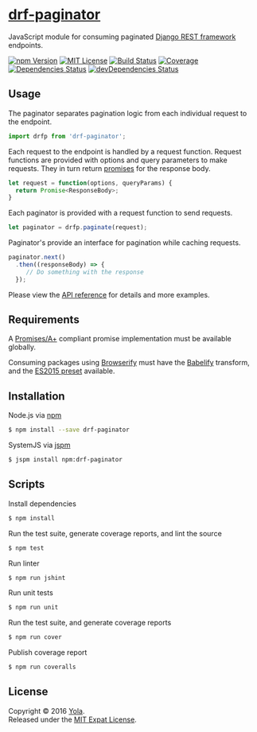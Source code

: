 # [drf-paginator](https://github.com/yola/drf-paginator)

JavaScript module for consuming paginated [Django REST framework][drf] endpoints.

[drf]: http://www.django-rest-framework.org

[![npm Version][badge-npm]][package]
[![MIT License][badge-license]][license]
[![Build Status][badge-travis]][travis]
[![Coverage][badge-coveralls]][coveralls]
[![Dependencies Status][badge-david]][david]
[![devDependencies Status][badge-david-dev]][david]

[badge-coveralls]: https://img.shields.io/coveralls/yola/drf-paginator.svg?style=flat-square
[badge-david]: https://img.shields.io/david/yola/drf-paginator.svg?style=flat-square
[badge-david-dev]: https://img.shields.io/david/dev/yola/drf-paginator.svg?style=flat-square
[badge-license]: https://img.shields.io/badge/license-MIT-blue.svg?style=flat-square
[badge-npm]: https://img.shields.io/npm/v/drf-paginator.svg?style=flat-square
[badge-travis]: https://img.shields.io/travis/yola/drf-paginator.svg?style=flat-square
[coveralls]: https://coveralls.io/github/yola/drf-paginator
[david]: https://david-dm.org/yola/drf-paginator
[license]: https://github.com/yola/drf-paginator/blob/master/LICENSE
[package]: https://www.npmjs.com/package/drf-paginator
[travis]: https://travis-ci.org/yola/drf-paginator

## Usage

The paginator separates pagination logic from each individual request to the endpoint.

```javascript
import drfp from 'drf-paginator';
```

Each request to the endpoint is handled by a request function.
Request functions are provided with options and query parameters to make requests.
They in turn return [promises][promise-spec] for the response body.

```javascript
let request = function(options, queryParams) {
  return Promise<ResponseBody>;
}
```

Each paginator is provided with a request function to send requests.

```javascript
let paginator = drfp.paginate(request);
```

Paginator's provide an interface for pagination while caching requests.

```javascript
paginator.next()
  .then((responseBody) => {
     // Do something with the response
  });
```

Please view the [API reference][api] for details and more examples.

[api]: https://github.com/yola/drf-paginator/blob/master/API.md
[promise-spec]: https://promisesaplus.com/

## Requirements

A [Promises/A+][promise-spec] compliant promise implementation must be available globally.

Consuming packages using [Browserify][browserify] must have the [Babelify][babelify] transform, and the [ES2015 preset][babel-preset-es2015] available.

[babel-preset-es2015]: https://babeljs.io/docs/plugins/preset-es2015/
[babelify]: https://github.com/babel/babelify
[browserify]: http://browserify.org/

## Installation

Node.js via [npm](https://www.npmjs.com)

```bash
$ npm install --save drf-paginator
```

SystemJS via [jspm](http://jspm.io)

```bash
$ jspm install npm:drf-paginator
```

## Scripts

Install dependencies

```bash
$ npm install
```

Run the test suite, generate coverage reports, and lint the source

```bash
$ npm test
```

Run linter

```bash
$ npm run jshint
```

Run unit tests

```bash
$ npm run unit
```

Run the test suite, and generate coverage reports

```bash
$ npm run cover
```

Publish coverage report

```bash
$ npm run coveralls
```

## License

Copyright &copy; 2016 [Yola](http://yola.com).
<br>Released under the [MIT Expat License][license].
